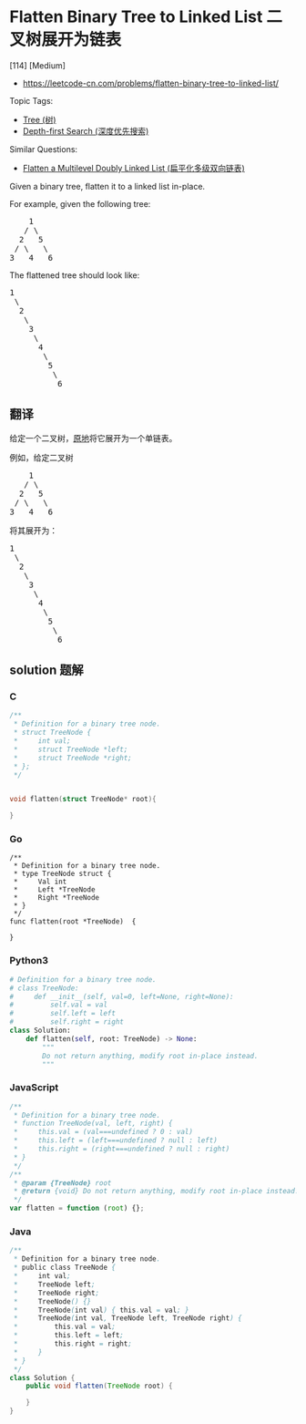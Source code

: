 # Flatten Binary Tree to Linked List 二叉树展开为链表

[114] [Medium]

- https://leetcode-cn.com/problems/flatten-binary-tree-to-linked-list/

Topic Tags:

- [Tree (树)](https://leetcode-cn.com/tag/tree/)
- [Depth-first Search (深度优先搜索)](https://leetcode-cn.com/tag/depth-first-search/)

Similar Questions:

- [Flatten a Multilevel Doubly Linked List (扁平化多级双向链表)](https://leetcode-cn.com/problems/flatten-a-multilevel-doubly-linked-list/)

Given a binary tree, flatten it to a linked list in-place.

For example, given the following tree:

<pre>    1
   / \
  2   5
 / \   \
3   4   6
</pre>

The flattened tree should look like:

<pre>1
 \
  2
   \
    3
     \
      4
       \
        5
         \
          6
</pre>

## 翻译

给定一个二叉树，[原地](https://baike.baidu.com/item/%E5%8E%9F%E5%9C%B0%E7%AE%97%E6%B3%95/8010757)将它展开为一个单链表。

例如，给定二叉树

<pre>    1
   / \
  2   5
 / \   \
3   4   6</pre>

将其展开为：

<pre>1
 \
  2
   \
    3
     \
      4
       \
        5
         \
          6</pre>

## solution 题解

### C

```c
/**
 * Definition for a binary tree node.
 * struct TreeNode {
 *     int val;
 *     struct TreeNode *left;
 *     struct TreeNode *right;
 * };
 */


void flatten(struct TreeNode* root){

}
```

### Go

```golang
/**
 * Definition for a binary tree node.
 * type TreeNode struct {
 *     Val int
 *     Left *TreeNode
 *     Right *TreeNode
 * }
 */
func flatten(root *TreeNode)  {

}
```

### Python3

```python
# Definition for a binary tree node.
# class TreeNode:
#     def __init__(self, val=0, left=None, right=None):
#         self.val = val
#         self.left = left
#         self.right = right
class Solution:
    def flatten(self, root: TreeNode) -> None:
        """
        Do not return anything, modify root in-place instead.
        """

```

### JavaScript

```javascript
/**
 * Definition for a binary tree node.
 * function TreeNode(val, left, right) {
 *     this.val = (val===undefined ? 0 : val)
 *     this.left = (left===undefined ? null : left)
 *     this.right = (right===undefined ? null : right)
 * }
 */
/**
 * @param {TreeNode} root
 * @return {void} Do not return anything, modify root in-place instead.
 */
var flatten = function (root) {};
```

### Java

```java
/**
 * Definition for a binary tree node.
 * public class TreeNode {
 *     int val;
 *     TreeNode left;
 *     TreeNode right;
 *     TreeNode() {}
 *     TreeNode(int val) { this.val = val; }
 *     TreeNode(int val, TreeNode left, TreeNode right) {
 *         this.val = val;
 *         this.left = left;
 *         this.right = right;
 *     }
 * }
 */
class Solution {
    public void flatten(TreeNode root) {

    }
}
```
